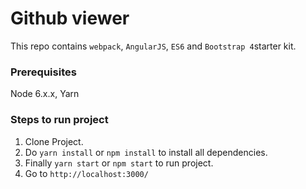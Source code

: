 # Github viewer

This repo contains `webpack`, `AngularJS`, `ES6` and `Bootstrap 4`starter kit.

### Prerequisites
Node 6.x.x, Yarn

### Steps to run project
1. Clone Project.
2. Do `yarn install` or `npm install` to install all dependencies.
3. Finally `yarn start` or `npm start` to run project.
4. Go to `http://localhost:3000/`
